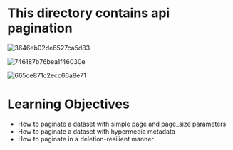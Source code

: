 # This directory contains api pagination

![3646eb02de6527ca5d83](https://user-images.githubusercontent.com/85700432/213573994-bbdf8ee5-3c72-45ae-98f9-44996bad9fc3.png)

![746187b76bea1f46030e](https://user-images.githubusercontent.com/85700432/213574471-7dfdf1b1-9260-4193-8c47-6e145cacc740.png)

![665ce871c2ecc66a8e71](https://user-images.githubusercontent.com/85700432/213574530-bb904821-1ed6-429d-b02f-5bb889d279d9.png)



# Learning Objectives
* How to paginate a dataset with simple page and page_size parameters
* How to paginate a dataset with hypermedia metadata
* How to paginate in a deletion-resilient manner
